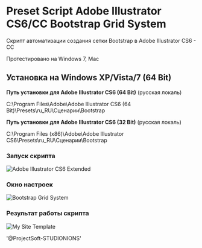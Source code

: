 # Preset Script Adobe Illustrator CS6/CC Bootstrap Grid System
Скрипт автоматизации создания сетки Bootstrap в Adobe Illustrator СS6 - CC

Протестировано на Windows 7, Mac

## Установка на Windows XP/Vista/7 (64 Bit)
**Путь установки для Adobe Illustrator CS6 (64 Bit)** (русская локаль)

C:\Program Files\Adobe\Adobe Illustrator CS6 (64 Bit)\Presets\ru_RU\Сценарии\Bootstrap

**Путь установки для Adobe Illustrator CS6 (32 Bit)** (русская локаль)

C:\Program Files (x86)\Adobe\Adobe Illustrator CS6\Presets\ru_RU\Сценарии\Bootstrap
### Запуск скрипта
![Adobe Illustrator CS6 Extended](http://projectsoft-studionions.github.io/Adobe-Illustrator-Bootstrap-Grid-System/images/image_00.png)
### Окно настроек
![Bootstrap Grid System](http://projectsoft-studionions.github.io/Adobe-Illustrator-Bootstrap-Grid-System/images/image_01.png)
### Результат работы скрипта
![My Site Template](http://projectsoft-studionions.github.io/Adobe-Illustrator-Bootstrap-Grid-System/images/image_02.png)

'@ProjectSoft-STUDIONIONS'
